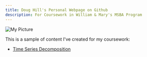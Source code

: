 ```yaml
---
title: Doug Hill's Personal Webpage on Github
description: For Coursework in William & Mary's MSBA Program
---
```


![My Picture](/pics)

This is a sample of content I've created for my coursework:

- [Time Series Decomposition](/TimeSeries/index.md)


